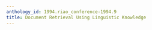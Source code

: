 ```yaml
---
anthology_id: 1994.riao_conference-1994.9
title: Document Retrieval Using Linguistic Knowledge
---
```

